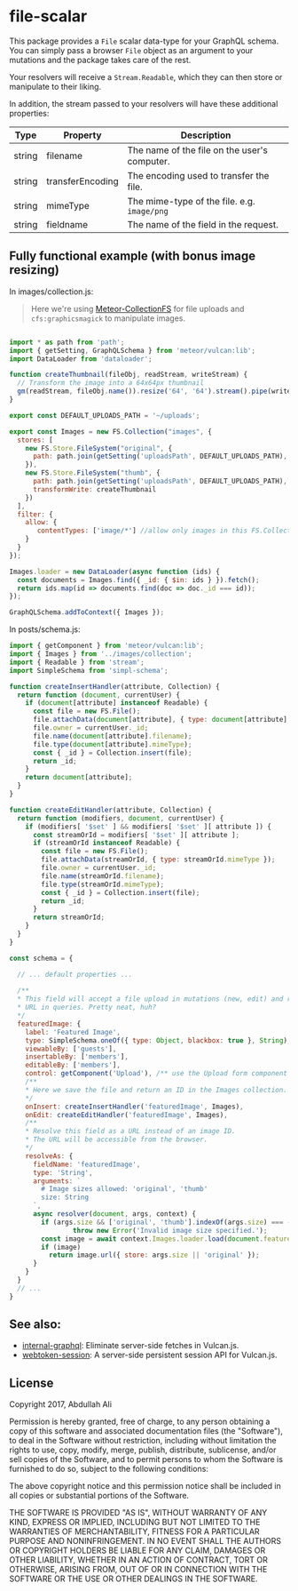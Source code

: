 # file-scalar

This package provides a `File` scalar data-type for your GraphQL schema. You can simply pass a browser `File` object as an argument to your mutations and the package takes care of the rest.

Your resolvers will receive a `Stream.Readable`, which they can then store or manipulate to their liking.

In addition, the stream passed to your resolvers will have these additional properties:

| Type   | Property         | Description                                  |
|--------|------------------|----------------------------------------------|
| string | filename         | The name of the file on the user's computer. |
| string | transferEncoding | The encoding used to transfer the file.      |
| string | mimeType         | The mime-type of the file. e.g. `image/png`  |
| string | fieldname        | The name of the field in the request.        |

## Fully functional example (with bonus image resizing)

In images/collection.js:

> Here we're using [Meteor-CollectionFS](https://github.com/CollectionFS/Meteor-CollectionFS) for file uploads and `cfs:graphicsmagick` to manipulate images.

```js

import * as path from 'path';
import { getSetting, GraphQLSchema } from 'meteor/vulcan:lib';
import DataLoader from 'dataloader';

function createThumbnail(fileObj, readStream, writeStream) {
  // Transform the image into a 64x64px thumbnail
  gm(readStream, fileObj.name()).resize('64', '64').stream().pipe(writeStream);
}

export const DEFAULT_UPLOADS_PATH = '~/uploads';

export const Images = new FS.Collection("images", {
  stores: [
    new FS.Store.FileSystem("original", {
      path: path.join(getSetting('uploadsPath', DEFAULT_UPLOADS_PATH), 'original')
    }),
    new FS.Store.FileSystem("thumb", {
      path: path.join(getSetting('uploadsPath', DEFAULT_UPLOADS_PATH), 'thumbs'),
      transformWrite: createThumbnail
    })
  ],
  filter: {
    allow: {
       contentTypes: ['image/*'] //allow only images in this FS.Collection
    }
  }
});

Images.loader = new DataLoader(async function (ids) {
  const documents = Images.find({ _id: { $in: ids } }).fetch();
  return ids.map(id => documents.find(doc => doc._id === id));
});

GraphQLSchema.addToContext({ Images });

```

In posts/schema.js:

```js
import { getComponent } from 'meteor/vulcan:lib';
import { Images } from '../images/collection';
import { Readable } from 'stream';
import SimpleSchema from 'simpl-schema';

function createInsertHandler(attribute, Collection) {
  return function (document, currentUser) {
    if (document[attribute] instanceof Readable) {
      const file = new FS.File();
      file.attachData(document[attribute], { type: document[attribute].mimeType });
      file.owner = currentUser._id;
      file.name(document[attribute].filename);
      file.type(document[attribute].mimeType);
      const { _id } = Collection.insert(file);
      return _id;
    }
    return document[attribute];
  }
}

function createEditHandler(attribute, Collection) {
  return function (modifiers, document, currentUser) {
    if (modifiers[ '$set' ] && modifiers[ '$set' ][ attribute ]) {
      const streamOrId = modifiers[ '$set' ][ attribute ];
      if (streamOrId instanceof Readable) {
        const file = new FS.File();
        file.attachData(streamOrId, { type: streamOrId.mimeType });
        file.owner = currentUser._id;
        file.name(streamOrId.filename);
        file.type(streamOrId.mimeType);
        const { _id } = Collection.insert(file);
        return _id;
      }
      return streamOrId;
    }
  }
}

const schema = {

  // ... default properties ...
  
  /**
  * This field will accept a file upload in mutations (new, edit) and resolve to an image 
  * URL in queries. Pretty neat, huh?  
  */
  featuredImage: {
    label: 'Featured Image',
    type: SimpleSchema.oneOf({ type: Object, blackbox: true }, String), /** IMPORTANT: SimpleSchema will coerce the type if we set it to `String`, so we have to add `Object` here. */
    viewableBy: ['guests'],
    insertableBy: ['members'],
    editableBy: ['members'],
    control: getComponent('Upload'), /** use the Upload form component (Provided by file-scalar) */
    /**
    * Here we save the file and return an ID in the Images collection.  
    */
    onInsert: createInsertHandler('featuredImage', Images),
    onEdit: createEditHandler('featuredImage', Images),
    /**
    * Resolve this field as a URL instead of an image ID. 
    * The URL will be accessible from the browser.
    */
    resolveAs: {
      fieldName: 'featuredImage',
      type: 'String',
      arguments: `
        # Image sizes allowed: 'original', 'thumb'
        size: String
      `,
      async resolver(document, args, context) {
        if (args.size && ['original', 'thumb'].indexOf(args.size) === -1)
                throw new Error('Invalid image size specified.');          
        const image = await context.Images.loader.load(document.featuredImage);
        if (image)
          return image.url({ store: args.size || 'original' });
      }
    }
  }
  // ...
}
```

## See also:

- [internal-graphql](https://gist.github.com/voodooattack/c4f7a261ea189ffb1894e9cb5e018587): Eliminate server-side fetches in Vulcan.js.
- [webtoken-session](https://gist.github.com/voodooattack/7a02881b0c762630160424f742b6f780): A server-side persistent session API for Vulcan.js.

## License

Copyright 2017, Abdullah Ali

Permission is hereby granted, free of charge, to any person obtaining a copy of this software and associated documentation files (the "Software"), to deal in the Software without restriction, including without limitation the rights to use, copy, modify, merge, publish, distribute, sublicense, and/or sell copies of the Software, and to permit persons to whom the Software is furnished to do so, subject to the following conditions:

The above copyright notice and this permission notice shall be included in all copies or substantial portions of the Software.

THE SOFTWARE IS PROVIDED "AS IS", WITHOUT WARRANTY OF ANY KIND, EXPRESS OR IMPLIED, INCLUDING BUT NOT LIMITED TO THE WARRANTIES OF MERCHANTABILITY, FITNESS FOR A PARTICULAR PURPOSE AND NONINFRINGEMENT. IN NO EVENT SHALL THE AUTHORS OR COPYRIGHT HOLDERS BE LIABLE FOR ANY CLAIM, DAMAGES OR OTHER LIABILITY, WHETHER IN AN ACTION OF CONTRACT, TORT OR OTHERWISE, ARISING FROM, OUT OF OR IN CONNECTION WITH THE SOFTWARE OR THE USE OR OTHER DEALINGS IN THE SOFTWARE.
